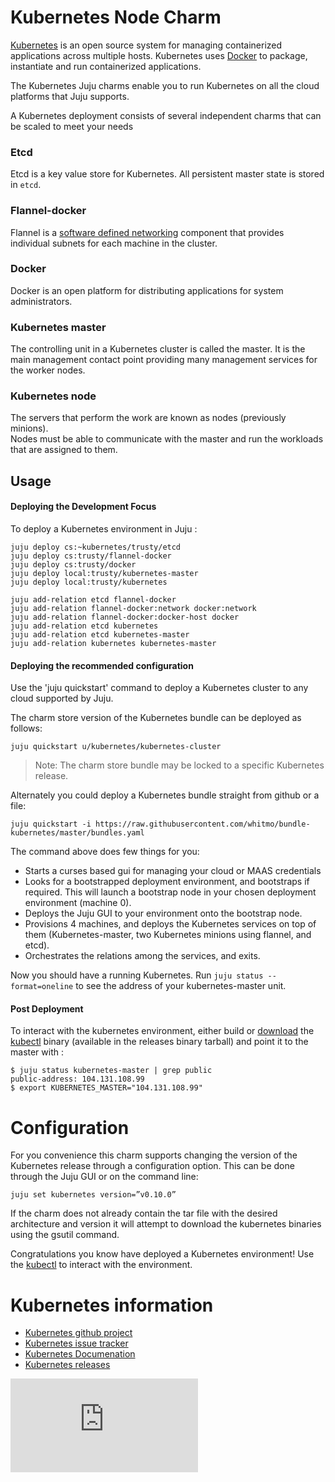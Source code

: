 # Kubernetes Node Charm

[Kubernetes](https://github.com/kubernetes/kubernetes) is an open
source  system for managing containerized applications across multiple hosts.
Kubernetes uses [Docker](http://www.docker.io/) to package, instantiate and run
containerized applications.

The Kubernetes Juju charms enable you to run Kubernetes on all the cloud
platforms that Juju supports.

A Kubernetes deployment consists of several independent charms that can be
scaled to meet your needs

### Etcd
Etcd is a key value store for Kubernetes.  All persistent master state
is stored in `etcd`.

### Flannel-docker
Flannel is a
[software defined networking](http://en.wikipedia.org/wiki/Software-defined_networking)
component that provides individual subnets for each machine in the cluster.

### Docker
Docker is an open platform for distributing applications for system administrators.

### Kubernetes master
The controlling unit in a Kubernetes cluster is called the master.  It is the
main management contact point providing many management services for the worker
nodes.

### Kubernetes node
The servers that perform the work are known as nodes (previously minions).  
Nodes must be able to
communicate with the master and run the workloads that are assigned to them.


## Usage

#### Deploying the Development Focus

To deploy a Kubernetes environment in Juju :

    juju deploy cs:~kubernetes/trusty/etcd
    juju deploy cs:trusty/flannel-docker
    juju deploy cs:trusty/docker
    juju deploy local:trusty/kubernetes-master
    juju deploy local:trusty/kubernetes

    juju add-relation etcd flannel-docker
    juju add-relation flannel-docker:network docker:network
    juju add-relation flannel-docker:docker-host docker
    juju add-relation etcd kubernetes
    juju add-relation etcd kubernetes-master
    juju add-relation kubernetes kubernetes-master


#### Deploying the recommended configuration

Use the 'juju quickstart' command to deploy a Kubernetes cluster to any cloud
supported by Juju.  

The charm store version of the Kubernetes bundle can be deployed as follows:

    juju quickstart u/kubernetes/kubernetes-cluster

> Note: The charm store bundle may be locked to a specific Kubernetes release.

Alternately you could deploy a Kubernetes bundle straight from github or a file:

    juju quickstart -i https://raw.githubusercontent.com/whitmo/bundle-kubernetes/master/bundles.yaml

The command above does few things for you:

- Starts a curses based gui for managing your cloud or MAAS credentials
- Looks for a bootstrapped deployment environment, and bootstraps if
  required. This will launch a bootstrap node in your chosen
  deployment environment (machine 0).
- Deploys the Juju GUI to your environment onto the bootstrap node.
- Provisions 4 machines, and deploys the Kubernetes services on top of
  them (Kubernetes-master, two Kubernetes minions using flannel, and etcd).
- Orchestrates the relations among the services, and exits.

Now you should have a running Kubernetes. Run `juju status
--format=oneline` to see the address of your kubernetes-master unit.


#### Post Deployment

To interact with the kubernetes environment, either build or
[download](https://github.com/kubernetes/kubernetes/releases) the
[kubectl](https://github.com/kubernetes/kubernetes/blob/master/docs/user-guide/kubectl/kubectl.md)
binary (available in the releases binary tarball) and point it to the master with :


    $ juju status kubernetes-master | grep public
    public-address: 104.131.108.99
    $ export KUBERNETES_MASTER="104.131.108.99"

# Configuration
For you convenience this charm supports changing the version of the Kubernetes
release through a configuration option.
This can be done through the Juju GUI or on the command line:

    juju set kubernetes version=”v0.10.0”

If the charm does not already contain the tar file with the desired architecture
and version it will attempt to download the kubernetes binaries using the gsutil
command.

Congratulations you know have deployed a Kubernetes environment! Use the
[kubectl](https://github.com/kubernetes/kubernetes/blob/master/docs/user-guide/kubectl/kubectl.md)
to interact with the environment.

# Kubernetes information

- [Kubernetes github project](https://github.com/kubernetes/kubernetes)
- [Kubernetes issue tracker](https://github.com/kubernetes/kubernetes/issues)
- [Kubernetes Documenation](https://github.com/kubernetes/kubernetes/tree/master/docs)
- [Kubernetes releases](https://github.com/kubernetes/kubernetes/releases)


[![Analytics](https://kubernetes-site.appspot.com/UA-36037335-10/GitHub/cluster/juju/charms/trusty/kubernetes/README.md?pixel)]()
